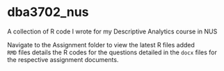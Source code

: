 # dba3702_nus
A collection of R code I wrote for my Descriptive Analytics course in NUS

Navigate to the Assignment folder to view the latest R files added
<br>
`RMD` files details the R codes for the questions detailed in the `docx` files for the respective assignment documents.

